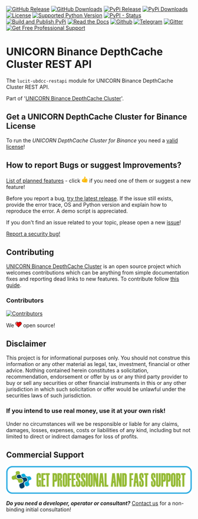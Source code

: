 [![GitHub Release](https://img.shields.io/github/release/LUCIT-Systems-and-Development/unicorn-depthcache-cluster-for-binance.svg?label=github)](https://github.com/LUCIT-Systems-and-Development/unicorn-depthcache-cluster-for-binance/releases)
[![GitHub Downloads](https://img.shields.io/github/downloads/LUCIT-Systems-and-Development/unicorn-depthcache-cluster-for-binance/total?color=blue)](https://github.com/LUCIT-Systems-and-Development/unicorn-depthcache-cluster-for-binance/releases)
[![PyPi Release](https://img.shields.io/pypi/v/lucit-ubdcc-mgmt?color=blue)](https://pypi.org/project/lucit-ubdcc-mgmt/)
[![PyPi Downloads](https://pepy.tech/badge/lucit-ubdcc-mgmt)](https://pepy.tech/project/lucit-ubdcc-mgmt)
[![License](https://img.shields.io/badge/license-LSOSL-blue)](https://unicorn-depthcache-cluster-for-binance.docs.lucit.tech/license.html)
[![Supported Python Version](https://img.shields.io/pypi/pyversions/lucit-ubdcc-mgmt.svg)](https://www.python.org/downloads/)
[![PyPI - Status](https://img.shields.io/pypi/status/lucit-ubdcc-mgmt.svg)](https://github.com/LUCIT-Systems-and-Development/unicorn-depthcache-cluster-for-binance/issues)
[![Build and Publish PyPi](https://github.com/LUCIT-Systems-and-Development/unicorn-depthcache-cluster-for-binance/actions/workflows/build_wheels_lucit_ubdcc_mgmt.yml/badge.svg)](https://github.com/LUCIT-Systems-and-Development/unicorn-depthcache-cluster-for-binance/actions/workflows/build_wheels_lucit_ubdcc_mgmt.yml)
[![Read the Docs](https://img.shields.io/badge/read-%20docs-yellow)](https://unicorn-depthcache-cluster-for-binance.docs.lucit.tech/)
[![Github](https://img.shields.io/badge/source-github-cbc2c8)](https://github.com/LUCIT-Systems-and-Development/unicorn-depthcache-cluster-for-binance/tree/master/packages/lucit-ubdcc-mgmt)
[![Telegram](https://img.shields.io/badge/community-telegram-41ab8c)](https://t.me/unicorndevs)
[![Gitter](https://img.shields.io/badge/community-gitter-41ab8c)](https://gitter.im/unicorn-depthcache-cluster-for-binance?utm_source=badge&utm_medium=badge&utm_campaign=pr-badge&utm_content=badge)
[![Get Free Professional Support](https://img.shields.io/badge/chat-lucit%20support-004166)](https://www.lucit.tech/get-support.html)

# UNICORN Binance DepthCache Cluster REST API
The `lucit-ubdcc-restapi` module for UNICORN Binance DepthCache Cluster REST API.

Part of '[UNICORN Binance DepthCache Cluster](https://www.lucit.tech/unicorn-depthcache-cluster-for-binance.html)'.

## Get a UNICORN DepthCache Cluster for Binance License

To run the *UNICORN DepthCache Cluster for Binance* you need a [valid license](https://shop.lucit.services/software/unicorn-depthcache-cluster-for-binance)!

## How to report Bugs or suggest Improvements?
[List of planned features](https://github.com/LUCIT-Systems-and-Development/unicorn-depthcache-cluster-for-binance/issues?q=is%3Aissue+is%3Aopen+label%3Aenhancement) - click ![thumbs-up](https://raw.githubusercontent.com/lucit-systems-and-development/unicorn-binance-suite/master/images/misc/thumbup.png) if you need one of them or suggest a new feature!

Before you report a bug, [try the latest release](https://github.com/LUCIT-Systems-and-Development/unicorn-depthcache-cluster-for-binance#installation-and-upgrade). If the issue still exists, provide the error trace, OS 
and Python version and explain how to reproduce the error. A demo script is appreciated.

If you don't find an issue related to your topic, please open a new [issue](https://github.com/LUCIT-Systems-and-Development/unicorn-depthcache-cluster-for-binance/issues)!

[Report a security bug!](https://github.com/LUCIT-Systems-and-Development/unicorn-depthcache-cluster-for-binance/security/policy)

## Contributing
[UNICORN Binance DepthCache Cluster](https://www.lucit.tech/unicorn-depthcache-cluster-for-binance.html) is an open 
source project which welcomes contributions which can be anything from simple documentation fixes and reporting dead links to new features. To 
contribute follow 
[this guide](https://github.com/LUCIT-Systems-and-Development/unicorn-depthcache-cluster-for-binance/blob/master/CONTRIBUTING.md).
 
### Contributors
[![Contributors](https://contributors-img.web.app/image?repo=LUCIT-Systems-and-Development/unicorn-depthcache-cluster-for-binance)](https://github.com/LUCIT-Systems-and-Development/unicorn-depthcache-cluster-for-binance/graphs/contributors)

We ![love](https://raw.githubusercontent.com/lucit-systems-and-development/unicorn-binance-suite/master/images/misc/heart.png) open source!

## Disclaimer
This project is for informational purposes only. You should not construe this information or any other material as 
legal, tax, investment, financial or other advice. Nothing contained herein constitutes a solicitation, recommendation, 
endorsement or offer by us or any third party provider to buy or sell any securities or other financial instruments in 
this or any other jurisdiction in which such solicitation or offer would be unlawful under the securities laws of such 
jurisdiction.

### If you intend to use real money, use it at your own risk!

Under no circumstances will we be responsible or liable for any claims, damages, losses, expenses, costs or liabilities 
of any kind, including but not limited to direct or indirect damages for loss of profits.

## Commercial Support

[![Get professional and fast support](https://raw.githubusercontent.com/LUCIT-Systems-and-Development/unicorn-trading-suite/master/images/support/LUCIT-get-professional-and-fast-support.png)](https://www.lucit.tech/get-support.html)

***Do you need a developer, operator or consultant?*** [Contact us](https://www.lucit.tech/contact.html) for a non-binding initial consultation!
